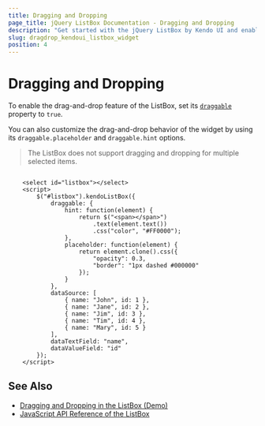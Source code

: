 ```yaml
---
title: Dragging and Dropping
page_title: jQuery ListBox Documentation - Dragging and Dropping
description: "Get started with the jQuery ListBox by Kendo UI and enable the dragging and dropping of its items."
slug: dragdrop_kendoui_listbox_widget
position: 4
---
```


# Dragging and Dropping

To enable the drag-and-drop feature of the ListBox, set its [`draggable`](/api/javascript/ui/listbox/configuration/draggable) property to `true`.

You can also customize the drag-and-drop behavior of the widget by using its `draggable.placeholder` and `draggable.hint` options.

> The ListBox does not support dragging and dropping for multiple selected items.

```dojo

    <select id="listbox"></select>
    <script>
        $("#listbox").kendoListBox({
            draggable: {
                hint: function(element) {
                    return $("<span></span>")
                        .text(element.text())
                        .css("color", "#FF0000");
                },
                placeholder: function(element) {
                    return element.clone().css({
                        "opacity": 0.3,
                        "border": "1px dashed #000000"
                    });
                }
            },
            dataSource: [
                { name: "John", id: 1 },
                { name: "Jane", id: 2 },
                { name: "Jim", id: 3 },
                { name: "Tim", id: 4 },
                { name: "Mary", id: 5 }
            ],
            dataTextField: "name",
            dataValueField: "id"
        });
    </script>
```

## See Also

* [Dragging and Dropping in the ListBox (Demo)](https://demos.telerik.com/kendo-ui/listbox/drag-and-drop)
* [JavaScript API Reference of the ListBox](/api/javascript/ui/listbox)
